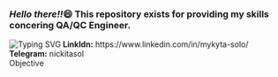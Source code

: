 <h3><i>Hello there!!</i>&#128516; This repository exists for providing my skills concering QA/QC Engineer.</h3>
<a><img src="https://readme-typing-svg.demolab.com?font=Fira+Code&pause=7000&color=C4C55C&center=true&vCenter=true&multiline=true&width=400&height=50&lines=My+name+is+Soloshenko+Mykyta" alt="Typing SVG" /></a>
<b>LinkIdn:</b> https://www.linkedin.com/in/mykyta-solo/<br>
<b>Telegram:</b> nickitasol<br>
<div background-color: #74992e;>Objective</div>



